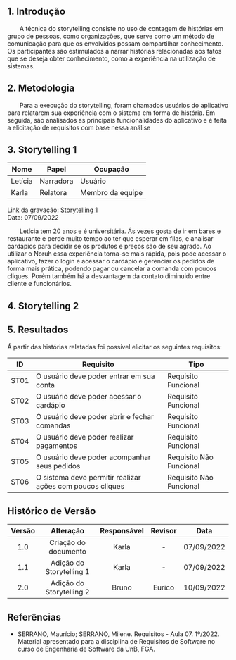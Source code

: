 ## 1. Introdução

&emsp;&emsp;A técnica do storytelling consiste no uso de contagem de histórias em grupo de pessoas, como organizações, que serve como um método de comunicação para que os envolvidos possam compartilhar conhecimento. Os participantes são estimulados a narrar histórias relacionadas aos fatos que se deseja obter conhecimento, como a experiência na utilização de sistemas.

## 2. Metodologia

&emsp;&emsp;Para a execução do storytelling, foram chamados usuários do aplicativo para relatarem sua experiência com o sistema em forma de história. Em seguida, são analisados as principais funcionalidades do aplicativo e é feita a elicitação de requisitos com base nessa análise

## 3. Storytelling 1

| Nome    | Papel     | Ocupação         |
| ------- | --------- | ---------------- |
| Letícia | Narradora | Usuário          |
| Karla   | Relatora  | Membro da equipe |

Link da gravação: [Storytelling 1](../../assets/elicitacao//storytelling1.mp3)  
Data: 07/09/2022

&emsp;&emsp;Letícia tem 20 anos e é universitária. Ás vezes gosta de ir em bares e restaurante e perde muito tempo ao ter que esperar em filas, e analisar cardápios para decidir se os produtos e preços são de seu agrado. Ao utilizar o Noruh essa experiência torna-se mais rápida, pois pode acessar o aplicativo, fazer o login e acessar o cardápio e gerenciar os pedidos de forma mais prática, podendo pagar ou cancelar a comanda com poucos cliques. Porém também há a desvantagem da contato diminuido entre cliente e funcionários.

## 4. Storytelling 2

## 5. Resultados

Á partir das histórias relatadas foi possível elicitar os seguintes requisitos:

| ID   | Requisito                                                 | Tipo                    |
| ---- | --------------------------------------------------------- | ----------------------- |
| ST01 | O usuário deve poder entrar em sua conta                  | Requisito Funcional     |
| ST02 | O usuário deve poder acessar o cardápio                   | Requisito Funcional     |
| ST03 | O usuário deve poder abrir e fechar comandas              | Requisito Funcional     |
| ST04 | O usuário deve poder realizar pagamentos                  | Requisito Funcional     |
| ST05 | O usuário deve poder acompanhar seus pedidos              | Requisito Não Funcional |
| ST06 | O sistema deve permitir realizar ações com poucos cliques | Requisito Não Funcional |

## Histórico de Versão

| Versão |        Alteração         | Responsável | Revisor |    Data    |
| :----: | :----------------------: | :---------: | :-----: | :--------: |
|  1.0   |   Criação do documento   |    Karla    |    -    | 07/09/2022 |
|  1.1   | Adição do Storytelling 1 |    Karla    |    -    | 07/09/2022 |
|  2.0   | Adição do Storytelling 2 |    Bruno    | Eurico  | 10/09/2022 |

## Referências

- SERRANO, Maurício; SERRANO, Milene. Requisitos - Aula 07. 1º/2022. Material apresentado para a disciplina de Requisitos de Software no curso de Engenharia de Software da UnB, FGA.
